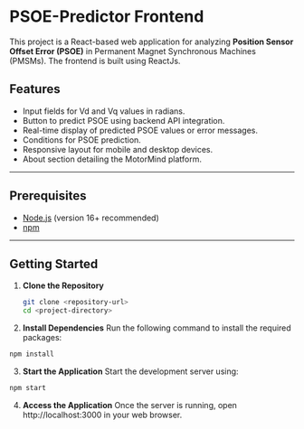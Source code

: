 # PSOE-Predictor Frontend

This project is a React-based web application for analyzing **Position Sensor Offset Error (PSOE)** in Permanent Magnet Synchronous Machines (PMSMs). The frontend is built using ReactJs. 

## Features
- Input fields for Vd and Vq values in radians.
- Button to predict PSOE using backend API integration.
- Real-time display of predicted PSOE values or error messages.
- Conditions for PSOE prediction.
- Responsive layout for mobile and desktop devices.
- About section detailing the MotorMind platform.

---

## Prerequisites
- [Node.js](https://nodejs.org/) (version 16+ recommended)
- [npm](https://www.npmjs.com/)

---

## Getting Started

1. **Clone the Repository**  
   ```bash
   git clone <repository-url>
   cd <project-directory>
   ```

2. **Install Dependencies**
Run the following command to install the required packages:
```bash
npm install
```

3. **Start the Application**
Start the development server using:
```bash
npm start
```

4. **Access the Application**
Once the server is running, open http://localhost:3000 in your web browser.
